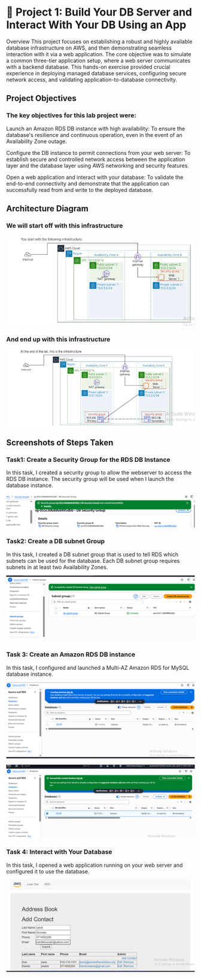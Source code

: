 # 📂 Project 1: Build Your DB Server and Interact With Your DB Using an App
Overview
This project focuses on establishing a robust and highly available database infrastructure on AWS, and then demonstrating seamless interaction with it via a web application. The core objective was to simulate a common three-tier application setup, where a web server communicates with a backend database. This hands-on exercise provided crucial experience in deploying managed database services, configuring secure network access, and validating application-to-database connectivity.

## Project Objectives
### The key objectives for this lab project were:

Launch an Amazon RDS DB instance with high availability: To ensure the database's resilience and continuous operation, even in the event of an Availability Zone outage.

Configure the DB instance to permit connections from your web server: To establish secure and controlled network access between the application layer and the database layer using AWS networking and security features.

Open a web application and interact with your database: To validate the end-to-end connectivity and demonstrate that the application can successfully read from and write to the deployed database.

## Architecture Diagram

### We will start off with this infrastructure

![image alt](https://github.com/Nndoza/AWS-re-start-Program/blob/43636a2b38a3eb54fd1cc84e98a7f11e17dd5ffa/Project%201%3A%20Database/Screenshot%202025-07-07%20205400.png)

### And end up with this infrastructure

![image alt](https://github.com/Nndoza/AWS-re-start-Program/blob/3cb67096aa158e1b85497f97d7d98958c8c6ac22/Project%201%3A%20Database/Screenshot%202025-07-07%20205416.png)

## Screenshots of Steps Taken

### Task1: Create a Security Group for the RDS DB Instance

In this task, I created a security group to allow the webserver to access the RDS DB instance. The security group will be used when I launch the database instance.

![image alt](https://github.com/Nndoza/AWS-re-start-Program/blob/42844ffd0204d9d7b81c0e01c620103fc79ddf24/Project%201%3A%20Database/Task%201.png)

### Task2: Create a DB subnet Group

In this task, I created a DB subnet group that is used to tell RDS which subnets can be used for the database. Each DB subnet group requires subnets in at least two Availability Zones.

![image alt](https://github.com/Nndoza/AWS-re-start-Program/blob/7fe945aa6ac045fc7a7a746a43dd947be04c2eb6/images/task%202.png)

### Task 3: Create an Amazon RDS DB instance

In this task, I configured and launched a Multi-AZ Amazon RDS for MySQL database instance.

![image alt](https://github.com/Nndoza/AWS-re-start-Program/blob/fdf0d735dc2c0b58bcd70b2b6f2de1835d3a0636/images/Task%203.png)

![image alt](https://github.com/Nndoza/AWS-re-start-Program/blob/8eca6bf5b0dae2ccb9162cdd0abed1581ef81759/Project%201%3A%20Database/complete%20task%203.png)

### Task 4: Interact with Your Database

In this task, I opened a web application running on your web server and configured it to use the database. 

![image alt](https://github.com/Nndoza/AWS-re-start-Program/blob/c33df5138e676a7d2c4132bad6d4b083c67c9bc8/Project%201%3A%20Database/task%204.png)





